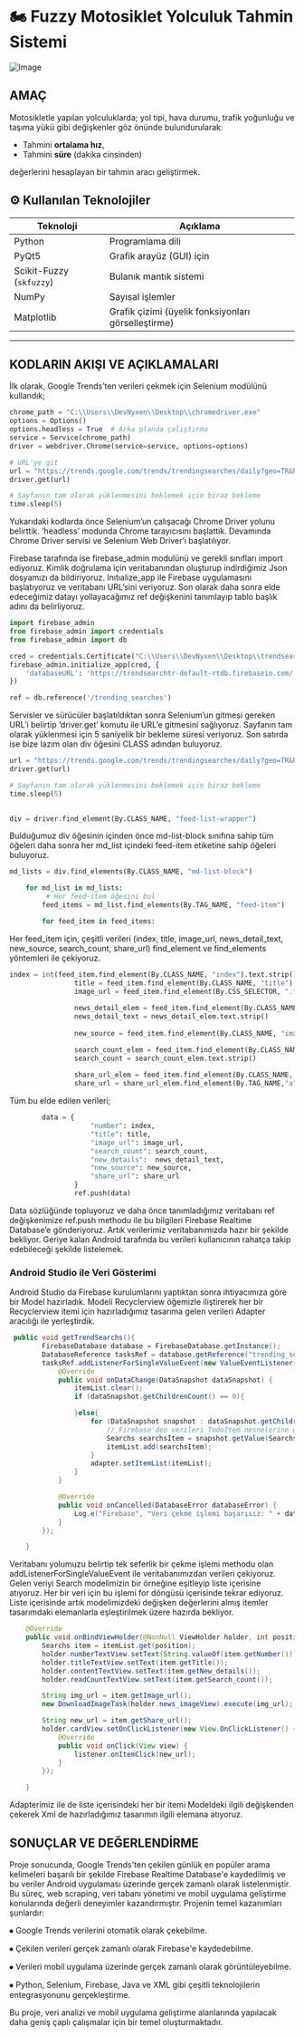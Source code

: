 # 🏍️ Fuzzy Motosiklet Yolculuk Tahmin Sistemi

![Image](https://github.com/user-attachments/assets/ac75cd41-46b3-4cb9-9169-d41e3a4ac403)

##	AMAÇ
Motosikletle yapılan yolculuklarda; yol tipi, hava durumu, trafik yoğunluğu ve taşıma yükü gibi değişkenler göz önünde bulundurularak:
- Tahmini **ortalama hız**,
- Tahmini **süre** (dakika cinsinden)

değerlerini hesaplayan bir tahmin aracı geliştirmek.
 
## ⚙️ Kullanılan Teknolojiler

| Teknoloji | Açıklama |
|----------|----------|
| Python | Programlama dili |
| PyQt5 | Grafik arayüz (GUI) için |
| Scikit-Fuzzy (`skfuzzy`) | Bulanık mantık sistemi |
| NumPy | Sayısal işlemler |
| Matplotlib | Grafik çizimi (üyelik fonksiyonları görselleştirme) |

---

## KODLARIN AKIŞI VE AÇIKLAMALARI

İlk olarak, Google Trends’ten verileri çekmek için Selenium modülünü kullandık;
 
```python
chrome_path = "C:\\Users\\DevNyxen\\Desktop\\chromedriver.exe" 
options = Options()
options.headless = True  # Arka planda çalıştırma
service = Service(chrome_path)
driver = webdriver.Chrome(service=service, options=options)

# URL'ye git
url = "https://trends.google.com/trends/trendingsearches/daily?geo=TR&hl=tr"
driver.get(url)

# Sayfanın tam olarak yüklenmesini beklemek için biraz bekleme
time.sleep(5)
```

Yukarıdaki kodlarda önce Selenium’un çalışacağı Chrome Driver yolunu belirttik.  ‘headless’ modunda Chrome tarayıcısını başlattık. Devamında Chrome Driver servisi ve Selenium Web Driver’ı başlatılıyor.

 Firebase tarafında ise firebase_admin modulünü ve gerekli sınıfları import ediyoruz. Kimlik doğrulama için veritabanından oluşturup indirdiğimiz Json dosyamızı da bildiriyoruz. Inıtıalize_app ile Firebase uygulamasını başlatıyoruz ve veritabanı URL’sini veriyoruz. Son olarak daha sonra elde edeceğimiz datayı yollayacağımız ref değişkenini tanımlayıp tablo başlık adını da belirliyoruz.


```python
import firebase_admin
from firebase_admin import credentials
from firebase_admin import db

cred = credentials.Certificate("C:\\Users\\DevNyxen\\Desktop\\trendsearchtr-firebase-adminsdk-9j74s-d1e111b880.json")
firebase_admin.initialize_app(cred, {
    'databaseURL': 'https://trendsearchtr-default-rtdb.firebaseio.com/'
})

ref = db.reference('/trending_searches')
```

Servisler ve sürücüler başlatıldıktan sonra Selenium’un gitmesi gereken URL’i belirtip ‘driver.get’ komutu ile URL’e gitmesini sağlıyoruz. Sayfanın tam olarak yüklenmesi için 5 saniyelik bir bekleme süresi veriyoruz. Son satırda ise bize lazım olan div öğesini CLASS adından buluyoruz.


```python
url = "https://trends.google.com/trends/trendingsearches/daily?geo=TR&hl=tr"
driver.get(url)

# Sayfanın tam olarak yüklenmesini beklemek için biraz bekleme
time.sleep(5)

 
div = driver.find_element(By.CLASS_NAME, "feed-list-wrapper")
```

Bulduğumuz div öğesinin içinden önce md-list-block sınıfına sahip tüm öğeleri daha sonra her md_list içindeki feed-item etiketine sahip öğeleri buluyoruz. 

```python
md_lists = div.find_elements(By.CLASS_NAME, "md-list-block")

    for md_list in md_lists:
         # Her feed-item öğesini bul
        feed_items = md_list.find_elements(By.TAG_NAME, "feed-item")

        for feed_item in feed_items:
```

Her feed_item için, çeşitli verileri (index, title, image_url, news_detail_text, new_source, search_count, share_url) find_element ve find_elements yöntemleri ile çekiyoruz.

```python
index = int(feed_item.find_element(By.CLASS_NAME, "index").text.strip())
                title = feed_item.find_element(By.CLASS_NAME, "title").text.strip()
                image_url = feed_item.find_element(By.CSS_SELECTOR, ".feed-item-image-wrapper img").get_attribute("src")
                    
                news_detail_elem = feed_item.find_element(By.CLASS_NAME, "details-bottom")
                news_detail_text = news_detail_elem.text.strip()
                    
                new_source = feed_item.find_element(By.CLASS_NAME, "image-text").text.strip() if feed_item.find_element(By.CLASS_NAME, "image-text") else None

                search_count_elem = feed_item.find_element(By.CLASS_NAME, "search-count-title")
                search_count = search_count_elem.text.strip()
                    
                share_url_elem = feed_item.find_element(By.CLASS_NAME, "image-link-wrapper")
                share_url = share_url_elem.find_element(By.TAG_NAME,"a").get_attribute("ng-href")
```


Tüm bu elde edilen verileri;

```python
        data = {
                    "number": index,
                    "title": title,
                    "image_url": image_url,
                    "search_count": search_count,
                    "new_details":  news_detail_text,
                    "new_source": new_source,
                    "share_url": share_url
                }
                ref.push(data)
```

Data sözlüğünde topluyoruz ve daha önce tanımladığımız veritabanı ref değişkenimize ref.push methodu ile bu bilgileri Firebase Realtime Database’e  gönderiyoruz.
Artık verilerimiz veritabanımızda hazır bir şekilde bekliyor. Geriye kalan Android tarafında bu verileri kullanıcının rahatça takip edebileceği şekilde listelemek.

### Android Studio ile Veri Gösterimi
Android Studio da Firebase kurulumlarını yaptıktan sonra ihtiyacımıza göre bir Model hazırladık.
Modeli Recyclerview öğemizle iliştirerek her bir Recyclerview itemi için hazırladığımız tasarıma gelen verileri Adapter aracılığı ile yerleştirdik.


```java
 public void getTrendSearchs(){
        FirebaseDatabase database = FirebaseDatabase.getInstance();
        DatabaseReference tasksRef = database.getReference("trending_searches/");
        tasksRef.addListenerForSingleValueEvent(new ValueEventListener() {
            @Override
            public void onDataChange(DataSnapshot dataSnapshot) {
                itemList.clear();
                if (dataSnapshot.getChildrenCount() == 0){

                }else{
                    for (DataSnapshot snapshot : dataSnapshot.getChildren()) {
                        // Firebase'den verileri TodoItem nesnelerine dönüştürün ve listeye ekleyin.
                        Searchs searchsItem = snapshot.getValue(Searchs.class);
                        itemList.add(searchsItem);
                    }
                    adapter.setItemList(itemList);
                }
            }

            @Override
            public void onCancelled(DatabaseError databaseError) {
                Log.e("Firebase", "Veri çekme işlemi başarısız: " + databaseError.getMessage());
            }
        });

    }
```


Veritabanı yolumuzu belirtip tek seferlik bir çekme işlemi methodu olan addListenerForSingleValueEvent ile veritabanımızdan verileri çekiyoruz. Gelen veriyi Search modelimizin bir örneğine eşitleyip liste içerisine atıyoruz. Her bir veri için bu işlemi for döngüsü içerisinde tekrar ediyoruz. Liste içerisinde artık modelimizdeki değişken değerlerini almış itemler tasarımdaki elemanlarla eşleştirilmek üzere hazırda bekliyor.


```java
    @Override
    public void onBindViewHolder(@NonNull ViewHolder holder, int position) {
        Searchs item = itemList.get(position);
        holder.numberTextView.setText(String.valueOf(item.getNumber()));
        holder.titleTextView.setText(item.getTitle());
        holder.contentTextView.setText(item.getNew_details());
        holder.readCountTextView.setText(item.getSearch_count());

        String img_url = item.getImage_url();
        new DownloadImageTask(holder.news_imageView).execute(img_url);

        String new_url = item.getShare_url();
        holder.cardView.setOnClickListener(new View.OnClickListener() {
            @Override
            public void onClick(View view) {
                listener.onItemClick(new_url);
            }
        });

    }
```


Adapterimiz ile de liste içerisindeki her bir itemi Modeldeki ilgili değişkenden çekerek Xml de hazırladığımız tasarımın ilgili elemana atıyoruz. 


## SONUÇLAR VE DEĞERLENDİRME

Proje sonucunda, Google Trends'ten çekilen günlük en popüler arama kelimeleri başarılı bir şekilde Firebase Realtime Database'e kaydedilmiş ve bu veriler Android uygulaması üzerinde gerçek zamanlı olarak listelenmiştir. Bu süreç, web scraping, veri tabanı yönetimi ve mobil uygulama geliştirme konularında değerli deneyimler kazandırmıştır.
Projenin temel kazanımları şunlardır:

⦁	Google Trends verilerini otomatik olarak çekebilme.

⦁	Çekilen verileri gerçek zamanlı olarak Firebase'e kaydedebilme.

⦁	Verileri mobil uygulama üzerinde gerçek zamanlı olarak görüntüleyebilme.

⦁	Python, Selenium, Firebase, Java ve XML gibi çeşitli teknolojilerin entegrasyonunu gerçekleştirme.

Bu proje, veri analizi ve mobil uygulama geliştirme alanlarında yapılacak daha geniş çaplı çalışmalar için bir temel oluşturmaktadır.

